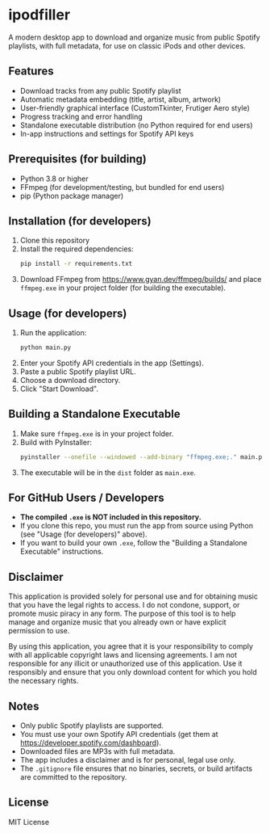 # ipodfiller

A modern desktop app to download and organize music from public Spotify playlists, with full metadata, for use on classic iPods and other devices.

## Features

- Download tracks from any public Spotify playlist
- Automatic metadata embedding (title, artist, album, artwork)
- User-friendly graphical interface (CustomTkinter, Frutiger Aero style)
- Progress tracking and error handling
- Standalone executable distribution (no Python required for end users)
- In-app instructions and settings for Spotify API keys

## Prerequisites (for building)

- Python 3.8 or higher
- FFmpeg (for development/testing, but bundled for end users)
- pip (Python package manager)

## Installation (for developers)

1. Clone this repository
2. Install the required dependencies:
   ```bash
   pip install -r requirements.txt
   ```
3. Download FFmpeg from https://www.gyan.dev/ffmpeg/builds/ and place `ffmpeg.exe` in your project folder (for building the executable).

## Usage (for developers)

1. Run the application:
   ```bash
   python main.py
   ```
2. Enter your Spotify API credentials in the app (Settings).
3. Paste a public Spotify playlist URL.
4. Choose a download directory.
5. Click "Start Download".

## Building a Standalone Executable

1. Make sure `ffmpeg.exe` is in your project folder.
2. Build with PyInstaller:
   ```bash
   pyinstaller --onefile --windowed --add-binary "ffmpeg.exe;." main.py
   ```
3. The executable will be in the `dist` folder as `main.exe`.

## For GitHub Users / Developers

- **The compiled `.exe` is NOT included in this repository.**
- If you clone this repo, you must run the app from source using Python (see "Usage (for developers)" above).
- If you want to build your own `.exe`, follow the "Building a Standalone Executable" instructions.

## Disclaimer

This application is provided solely for personal use and for obtaining music that you have the legal rights to access. I do not condone, support, or promote music piracy in any form. The purpose of this tool is to help manage and organize music that you already own or have explicit permission to use.

By using this application, you agree that it is your responsibility to comply with all applicable copyright laws and licensing agreements. I am not responsible for any illicit or unauthorized use of this application. Use it responsibly and ensure that you only download content for which you hold the necessary rights.

## Notes

- Only public Spotify playlists are supported.
- You must use your own Spotify API credentials (get them at https://developer.spotify.com/dashboard).
- Downloaded files are MP3s with full metadata.
- The app includes a disclaimer and is for personal, legal use only.
- The `.gitignore` file ensures that no binaries, secrets, or build artifacts are committed to the repository.

## License

MIT License
